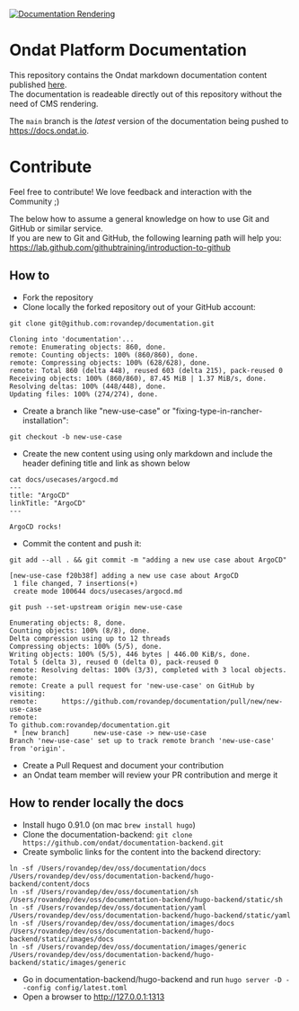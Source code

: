 [![Documentation Rendering](https://github.com/ondat/documentation/actions/workflows/doc-rendering.yml/badge.svg)](https://github.com/ondat/documentation/actions/workflows/doc-rendering.yml)

# Ondat Platform Documentation
This repository contains the Ondat markdown documentation content published [here](https://docs.ondat.io).  
The documentation is readeable directly out of this repository without the need of CMS rendering. 

The `main` branch is the *latest* version of the documentation being pushed to https://docs.ondat.io.

# Contribute
Feel free to contribute! We love feedback and interaction with the Community ;)  

The below how to assume a general knowledge on how to use Git and GitHub or similar service.  
If you are new to Git and GitHub, the following learning path will help you: https://lab.github.com/githubtraining/introduction-to-github

## How to
* Fork the repository
* Clone locally the forked repository out of your GitHub account:  

```git clone git@github.com:rovandep/documentation.git```
```
Cloning into 'documentation'...
remote: Enumerating objects: 860, done.
remote: Counting objects: 100% (860/860), done.
remote: Compressing objects: 100% (628/628), done.
remote: Total 860 (delta 448), reused 603 (delta 215), pack-reused 0
Receiving objects: 100% (860/860), 87.45 MiB | 1.37 MiB/s, done.
Resolving deltas: 100% (448/448), done.
Updating files: 100% (274/274), done.

```  
* Create a branch like "new-use-case" or "fixing-type-in-rancher-installation":  

```git checkout -b new-use-case```

* Create the new content using using only markdown and include the header defining title and link as shown below
```
cat docs/usecases/argocd.md
---
title: "ArgoCD"
linkTitle: "ArgoCD"
---

ArgoCD rocks!
```
* Commit the content and push it:  

```git add --all . && git commit -m "adding a new use case about ArgoCD"```
```
[new-use-case f20b38f] adding a new use case about ArgoCD
 1 file changed, 7 insertions(+)
 create mode 100644 docs/usecases/argocd.md
``` 
```git push --set-upstream origin new-use-case```  
```
Enumerating objects: 8, done.
Counting objects: 100% (8/8), done.
Delta compression using up to 12 threads
Compressing objects: 100% (5/5), done.
Writing objects: 100% (5/5), 446 bytes | 446.00 KiB/s, done.
Total 5 (delta 3), reused 0 (delta 0), pack-reused 0
remote: Resolving deltas: 100% (3/3), completed with 3 local objects.
remote: 
remote: Create a pull request for 'new-use-case' on GitHub by visiting:
remote:      https://github.com/rovandep/documentation/pull/new/new-use-case
remote: 
To github.com:rovandep/documentation.git
 * [new branch]      new-use-case -> new-use-case
Branch 'new-use-case' set up to track remote branch 'new-use-case' from 'origin'.
 ```
 
* Create a Pull Request and document your contribution
* an Ondat team member will review your PR contribution and merge it 

## How to render locally the docs
* Install hugo 0.91.0 (on mac ```brew install hugo```)
* Clone the documentation-backend: ```git clone https://github.com/ondat/documentation-backend.git```
* Create symbolic links for the content into the backend directory:
```
ln -sf /Users/rovandep/dev/oss/documentation/docs /Users/rovandep/dev/oss/documentation-backend/hugo-backend/content/docs
ln -sf /Users/rovandep/dev/oss/documentation/sh /Users/rovandep/dev/oss/documentation-backend/hugo-backend/static/sh
ln -sf /Users/rovandep/dev/oss/documentation/yaml /Users/rovandep/dev/oss/documentation-backend/hugo-backend/static/yaml
ln -sf /Users/rovandep/dev/oss/documentation/images/docs /Users/rovandep/dev/oss/documentation-backend/hugo-backend/static/images/docs
ln -sf /Users/rovandep/dev/oss/documentation/images/generic /Users/rovandep/dev/oss/documentation-backend/hugo-backend/static/images/generic
``` 
* Go in documentation-backend/hugo-backend and run ```hugo server -D --config config/latest.toml```
* Open a browser to http://127.0.0.1:1313 

